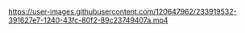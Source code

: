 

https://user-images.githubusercontent.com/120647962/233919532-391627e7-1240-43fc-80f2-89c23749407a.mp4

